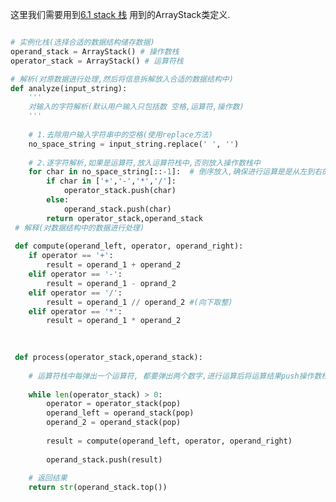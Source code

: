 这里我们需要用到[6.1 stack 栈](https://github.com/shawshanks/Programming_exercise_problems/blob/master/%E3%80%8AData%20Structure%20&%20Algorithm%20in%20Python%20%E3%80%8B%E4%B8%AD%E7%9A%84%E7%AE%97%E6%B3%95/6.1%20stack%20%E6%A0%88.md)
用到的ArrayStack类定义.

```python

# 实例化栈(选择合适的数据结构储存数据)
operand_stack = ArrayStack() # 操作数栈
operator_stack = ArrayStack() # 运算符栈

# 解析(对原数据进行处理,然后将信息拆解放入合适的数据结构中)
def analyze(input_string):
    '''
    对输入的字符解析(默认用户输入只包括数 空格,运算符,操作数)
    '''
    
    # 1.去除用户输入字符串中的空格(使用replace方法)
    no_space_string = input_string.replace(' ', '')
    
    # 2.逐字符解析,如果是运算符,放入运算符栈中,否则放入操作数栈中
    for char in no_space_string[::-1]:  # 倒序放入,确保进行运算是是从左到右的
        if char in ['+','-','*','/']:
            operator_stack.push(char)
        else: 
            operand_stack.push(char)
        return operator_stack,operand_stack 
 # 解释(对数据结构中的数据进行处理)
 
 def compute(operand_left, operator, operand_right):
    if operator == '+':
        result = operand_1 + operand_2
    elif operator == '-':    
        result = operand_1 - oprand_2  
    elif operator == '/':
        result = operand_1 // operand_2 #(向下取整)
    elif operator == '*':
        result = operand_1 * operand_2
        

    
 def process(operator_stack,operand_stack):
    
    # 运算符栈中每弹出一个运算符, 都要弹出两个数字,进行运算后将运算结果push操作数栈中
    
    while len(operator_stack) > 0:
        operator = operator_stack(pop)
        operand_left = operand_stack(pop)
        operand_2 = operand_stack(pop)
        
        result = compute(operand_left, operator, operand_right)
        
        operand_stack.push(result)
    
    # 返回结果
    return str(operand_stack.top())
        
        


```

